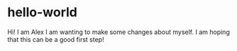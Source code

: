 # hello-world
Hi! I am Alex
I am wanting to make some changes about myself. I am hoping that this can be a good first step!

